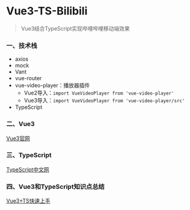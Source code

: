 # Vue3-TS-Bilibili

> Vue3结合TypeScript实现哔哩哔哩移动端效果

### 一、技术栈

- axios
- mock
- Vant
- vue-router
- vue-video-player：播放器插件
  - Vue2导入：`import VueVideoPlayer from 'vue-video-player'`
  - Vue3导入：`import VueVideoPlayer from 'vue-video-player/src'`
- TypeScript



### 二、Vue3

[Vue3官网](https://v3.cn.vuejs.org/guide/introduction.html)



### 三、TypeScript

[TypeScript中文网](https://www.tslang.cn/docs/home.html)



### 四、Vue3和TypeScript知识点总结

[Vue3+TS快速上手](https://24kcs.github.io/vue3_study/00_%E8%AF%BE%E7%A8%8B%E4%BB%8B%E7%BB%8D.html)
